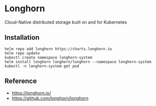 # Longhorn
Cloud-Native distributed storage built on and for Kubernetes

## Installation
```
helm repo add longhorn https://charts.longhorn.io
helm repo update
kubectl create namespace longhorn-system
helm install longhorn longhorn/longhorn --namespace longhorn-system
kubectl -n longhorn-system get pod
```

## Reference
- https://longhorn.io/
- https://github.com/longhorn/longhorn